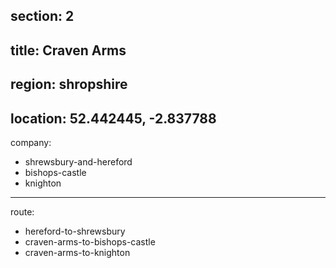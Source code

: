 section: 2
----
title: Craven Arms
----
region: shropshire
----
location: 52.442445, -2.837788
----
company:
- shrewsbury-and-hereford
- bishops-castle
- knighton
----
route:
- hereford-to-shrewsbury
- craven-arms-to-bishops-castle
- craven-arms-to-knighton
